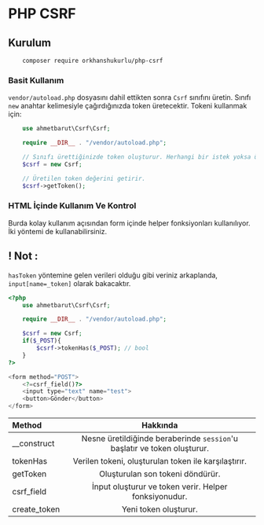 # PHP CSRF

## Kurulum
```shell
    composer require orkhanshukurlu/php-csrf
```

### Basit Kullanım
`vendor/autoload.php` dosyasını dahil ettikten sonra `Csrf` sınıfını üretin. Sınıfı `new` anahtar kelimesiyle çağırdığınızda token üretecektir. Tokeni kullanmak için:
```php
    use ahmetbarut\Csrf\Csrf;

    require __DIR__ . "/vendor/autoload.php";

    // Sınıfı ürettiğinizde token oluşturur. Herhangi bir istek yoksa üretilir, istek varsa token üretmez. 
    $csrf = new Csrf;

    // Üretilen token değerini getirir.
    $csrf->getToken();
```
### HTML İçinde Kullanım Ve Kontrol
Burda kolay kullanım açısından form içinde helper fonksiyonları kullanılıyor. İki yöntemi de kullanabilirsiniz.

## ! Not :
`hasToken` yöntemine gelen verileri olduğu gibi veriniz arkaplanda, `input[name=_token]` olarak bakacaktır.
```php
<?php
    use ahmetbarut\Csrf\Csrf;

    require __DIR__ . "/vendor/autoload.php";

    $csrf = new Csrf;
    if($_POST){
        $csrf->tokenHas($_POST); // bool
    }
?>

<form method="POST">
    <?=csrf_field()?>
    <input type="text" name="test">
    <button>Gönder</button>
</form>
```

| Method      | Hakkında |
| :---        |    :----:
| __construct | Nesne üretildiğinde beraberinde `session`'u başlatır ve token oluşturur.    |
| tokenHas   | Verilen tokeni, oluşturulan token ile karşılaştırır.    |
| getToken   | Oluşturulan son tokeni döndürür.
| csrf_field   | İnput oluşturur ve token verir. Helper fonksiyonudur. 
| create_token   | Yeni token oluşturur.